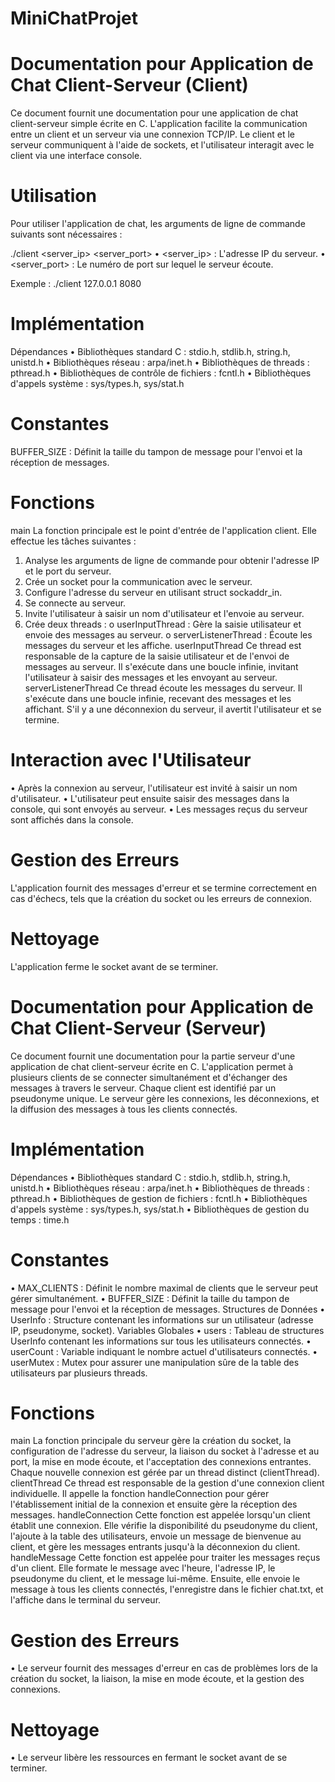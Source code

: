 # MiniChatProjet

# Documentation pour Application de Chat Client-Serveur (Client)

Ce document fournit une documentation pour une application de chat client-serveur simple écrite en C. L'application facilite la communication entre un client et un serveur via une connexion TCP/IP. Le client et le serveur communiquent à l'aide de sockets, et l'utilisateur interagit avec le client via une interface console.

# Utilisation

Pour utiliser l'application de chat, les arguments de ligne de commande suivants sont nécessaires : 

./client <server_ip> <server_port>
•	<server_ip> : L'adresse IP du serveur.
•	<server_port> : Le numéro de port sur lequel le serveur écoute.

Exemple :
./client 127.0.0.1 8080

# Implémentation

Dépendances
•	Bibliothèques standard C : stdio.h, stdlib.h, string.h, unistd.h
•	Bibliothèques réseau : arpa/inet.h
•	Bibliothèques de threads : pthread.h
•	Bibliothèques de contrôle de fichiers : fcntl.h
•	Bibliothèques d'appels système : sys/types.h, sys/stat.h

# Constantes

BUFFER_SIZE : Définit la taille du tampon de message pour l'envoi et la réception de messages.

# Fonctions

main
La fonction principale est le point d'entrée de l'application client. Elle effectue les tâches suivantes :
1.	Analyse les arguments de ligne de commande pour obtenir l'adresse IP et le port du serveur.
2.	Crée un socket pour la communication avec le serveur.
3.	Configure l'adresse du serveur en utilisant struct sockaddr_in.
4.	Se connecte au serveur.
5.	Invite l'utilisateur à saisir un nom d'utilisateur et l'envoie au serveur.
6.	Crée deux threads :
o	userInputThread : Gère la saisie utilisateur et envoie des messages au serveur.
o	serverListenerThread : Écoute les messages du serveur et les affiche.
userInputThread
Ce thread est responsable de la capture de la saisie utilisateur et de l'envoi de messages au serveur. Il s'exécute dans une boucle infinie, invitant l'utilisateur à saisir des messages et les envoyant au serveur.
serverListenerThread
Ce thread écoute les messages du serveur. Il s'exécute dans une boucle infinie, recevant des messages et les affichant. S'il y a une déconnexion du serveur, il avertit l'utilisateur et se termine.

# Interaction avec l'Utilisateur

•	Après la connexion au serveur, l'utilisateur est invité à saisir un nom d'utilisateur.
•	L'utilisateur peut ensuite saisir des messages dans la console, qui sont envoyés au serveur.
•	Les messages reçus du serveur sont affichés dans la console.

# Gestion des Erreurs

L'application fournit des messages d'erreur et se termine correctement en cas d'échecs, tels que la création du socket ou les erreurs de connexion.

# Nettoyage

L'application ferme le socket avant de se terminer.

# Documentation pour Application de Chat Client-Serveur (Serveur)

Ce document fournit une documentation pour la partie serveur d'une application de chat client-serveur écrite en C. L'application permet à plusieurs clients de se connecter simultanément et d'échanger des messages à travers le serveur. Chaque client est identifié par un pseudonyme unique. Le serveur gère les connexions, les déconnexions, et la diffusion des messages à tous les clients connectés.

# Implémentation
Dépendances
•	Bibliothèques standard C : stdio.h, stdlib.h, string.h, unistd.h
•	Bibliothèques réseau : arpa/inet.h
•	Bibliothèques de threads : pthread.h
•	Bibliothèques de gestion de fichiers : fcntl.h
•	Bibliothèques d'appels système : sys/types.h, sys/stat.h
•	Bibliothèques de gestion du temps : time.h

# Constantes
•	MAX_CLIENTS : Définit le nombre maximal de clients que le serveur peut gérer simultanément.
•	BUFFER_SIZE : Définit la taille du tampon de message pour l'envoi et la réception de messages.
Structures de Données
•	UserInfo : Structure contenant les informations sur un utilisateur (adresse IP, pseudonyme, socket).
Variables Globales
•	users : Tableau de structures UserInfo contenant les informations sur tous les utilisateurs connectés.
•	userCount : Variable indiquant le nombre actuel d'utilisateurs connectés.
•	userMutex : Mutex pour assurer une manipulation sûre de la table des utilisateurs par plusieurs threads.

# Fonctions
main
La fonction principale du serveur gère la création du socket, la configuration de l'adresse du serveur, la liaison du socket à l'adresse et au port, la mise en mode écoute, et l'acceptation des connexions entrantes. Chaque nouvelle connexion est gérée par un thread distinct (clientThread).
clientThread
Ce thread est responsable de la gestion d'une connexion client individuelle. Il appelle la fonction handleConnection pour gérer l'établissement initial de la connexion et ensuite gère la réception des messages.
handleConnection
Cette fonction est appelée lorsqu'un client établit une connexion. Elle vérifie la disponibilité du pseudonyme du client, l'ajoute à la table des utilisateurs, envoie un message de bienvenue au client, et gère les messages entrants jusqu'à la déconnexion du client.
handleMessage
Cette fonction est appelée pour traiter les messages reçus d'un client. Elle formate le message avec l'heure, l'adresse IP, le pseudonyme du client, et le message lui-même. Ensuite, elle envoie le message à tous les clients connectés, l'enregistre dans le fichier chat.txt, et l'affiche dans le terminal du serveur.

# Gestion des Erreurs

•	Le serveur fournit des messages d'erreur en cas de problèmes lors de la création du socket, la liaison, la mise en mode écoute, et la gestion des connexions.

 # Nettoyage
•	Le serveur libère les ressources en fermant le socket avant de se terminer.




